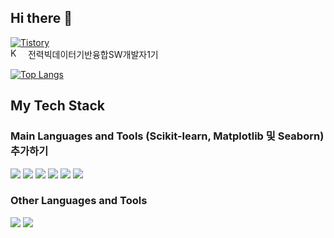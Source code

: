 ## Hi there 👋
<a href="https://y000.tistory.com" target="_blank"><img alt="Tistory" src ="https://img.shields.io/badge/Tistory-white.svg?&style=for-the-badge"/></a> <br>
<img alt="KEPCO" src="https://i.namu.wiki/i/-VNakpqHyZpjtjANg6svsImmL142fCX4UOgeHjFL-TRRzGbUPsbpWMg7cwRcuIFB93soQWaOCld93V0v1Xc751yurWZOpNH3lcI1aQY_7sy3M6g6GOrBVwDU7SwYnxBQMMhbQ54SpcOkT3dK45g0Eg.svg" style="height: 16px; margin-right: 8px;">
전력빅데이터기반융합SW개발자1기
<br>

[![Top Langs](https://github-readme-stats.vercel.app/api/top-langs/?username=YooooSW&langs_count=5&layout=compact&theme=dark)](https://github.com/YooooSW)

<!--
**YooooSW/YooooSW** is a ✨ _special_ ✨ repository because its README.md (this file) appears on your GitHub profile.

Here are some ideas to get you started:

- 🔭 I’m currently working on ...
- 🌱 I’m currently learning ...
- 👯 I’m looking to collaborate on ...
- 🤔 I’m looking for help with ...
- 💬 Ask me about ...
- 📫 How to reach me: ...
- 😄 Pronouns: ...
- ⚡ Fun fact: ...
-->

## My Tech Stack
### Main Languages and Tools (Scikit-learn, Matplotlib 및 Seaborn) 추가하기
<img src="https://img.shields.io/badge/Python-3776AB?style=for-the-badge&logo=Python&logoColor=white"/>
<img src="https://img.shields.io/badge/SQL-4479A1?style=for-the-badge&logo=MySQL&logoColor=white"/>
<img src="https://img.shields.io/badge/Pandas-150458?style=for-the-badge&logo=pandas&logoColor=white"/>
<img src="https://img.shields.io/badge/NumPy-013243?style=for-the-badge&logo=NumPy&logoColor=white"/>
<img src="https://img.shields.io/badge/Jupyter-F37626?style=for-the-badge&logo=Jupyter&logoColor=white"/>
<img src="https://img.shields.io/badge/GitHub-181717?style=for-the-badge&logo=GitHub&logoColor=white"/>

### Other Languages and Tools
<img src="https://img.shields.io/badge/JavaScript-F7DF1E?style=for-the-badge&logo=JavaScript&logoColor=black"/>
<img src="https://img.shields.io/badge/Django-092E20?style=for-the-badge&logo=Django&logoColor=white"/>
